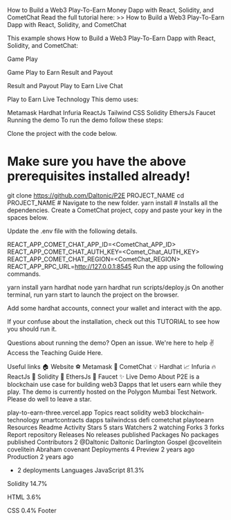 How to Build a Web3 Play-To-Earn Money Dapp with React, Solidity, and CometChat
Read the full tutorial here: >> How to Build a Web3 Play-To-Earn Dapp with React, Solidity, and CometChat

This example shows How to Build a Web3 Play-To-Earn Dapp with React, Solidity, and CometChat:

Game Play

Game Play to Earn
Result and Payout

Result and Payout
Play to Earn Live Chat

Play to Earn Live
Technology
This demo uses:

Metamask
Hardhat
Infuria
ReactJs
Tailwind CSS
Solidity
EthersJs
Faucet
Running the demo
To run the demo follow these steps:

Clone the project with the code below.

# Make sure you have the above prerequisites installed already!
git clone https://github.com/Daltonic/P2E PROJECT_NAME
cd PROJECT_NAME # Navigate to the new folder.
yarn install # Installs all the dependencies.
Create a CometChat project, copy and paste your key in the spaces below.

Update the .env file with the following details.

 REACT_APP_COMET_CHAT_APP_ID=<CometChat_APP_ID>
 REACT_APP_COMET_CHAT_AUTH_KEY=<Comet_Chat_AUTH_KEY>
 REACT_APP_COMET_CHAT_REGION=<CometChat_REGION>
 REACT_APP_RPC_URL=<http://127.0.0.1:8545>
Run the app using the following commands.

yarn install
yarn hardhat node
yarn hardhat run scripts/deploy.js
On another terminal, run yarn start to launch the project on the browser.

Add some hardhat accounts, connect your wallet and interact with the app.

If your confuse about the installation, check out this TUTORIAL to see how you should run it.

Questions about running the demo? Open an issue. We're here to help ✌️ Access the Teaching Guide Here.

Useful links
🏠 Website
⚽ Metamask
🚀 CometChat
💡 Hardhat
📈 Infuria
🔥 ReactJs
🐻 Solidity
👀 EthersJs
🎅 Faucet
✨ Live Demo
About
P2E is a blockchain use case for building web3 Dapps that let users earn while they play. The demo is currently hosted on the Polygon Mumbai Test Network. Please do well to leave a star.

play-to-earn-three.vercel.app
Topics
react solidity web3 blockchain-technology smartcontracts dapps tailwindcss defi cometchat playtoearn
Resources
 Readme
 Activity
Stars
 5 stars
Watchers
 2 watching
Forks
 3 forks
Report repository
Releases
No releases published
Packages
No packages published
Contributors
2
@Daltonic
Daltonic Darlington Gospel
@covelitein
covelitein Abraham covenant
Deployments
4
 Preview 2 years ago
 Production 2 years ago
+ 2 deployments
Languages
JavaScript
81.3%
 
Solidity
14.7%
 
HTML
3.6%
 
CSS
0.4%
Footer
